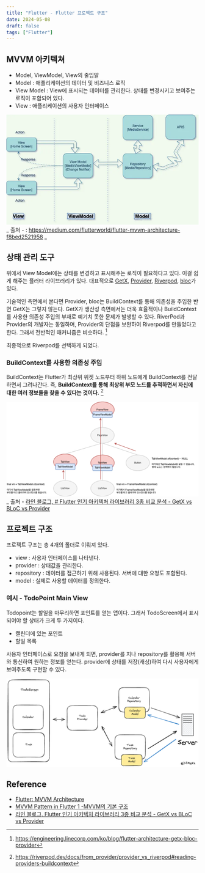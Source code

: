 ```yaml
---
title: "Flutter - Flutter 프로젝트 구조"
date: 2024-05-08
draft: false
tags: ["Flutter"]
---
```


## MVVM 아키텍쳐
- Model, ViewModel, View의 줄임말 
- Model : 애플리케이션의 데이터 및 비즈니스 로직 
- View Model : View에 표시되는 데이터를 관리한다. 상태를 변경시키고 보여주는 로직이 포함되어 있다. 
- View : 애플리케이션의 사용자 인터페이스 

![](./imgs/img1.png)
_ 출처 - :  https://medium.com/flutterworld/flutter-mvvm-architecture-f8bed2521958 _

## 상태 관리 도구
위에서 View Model에는 상태를 변경하고 표시해주는 로직이 필요하다고 있다. 이걸 쉽게 해주는 플러터 라이브러리가 있다. 대표적으로 [GetX](https://github.com/jonataslaw/getx), [Provider](https://github.com/rrousselGit/provider), [Riverpod](https://riverpod.dev/docs/introduction/why_riverpod), [bloc](https://bloclibrary.dev/getting-started/)가 있다. 

기술적인 측면에서 본다면 Provider, bloc는 BuildContext를 통해 의존성을 주입한 반면 GetX는 그렇지 않는다. 
GetX가 생산성 측면에서는 더욱 효율적이나 BuildContext를 사용한 의존성 주입의 부재로 예기치 못한 문제가 발생할 수 있다.
RiverPod과 Provider의 개발자는 동일하며, Provider의 단점을 보완하여 Riverpod를 만들었다고 한다. 그래서 전반적인 매커니즘은 비슷하다. [^1]

최종적으로 Riverpod를 선택하게 되었다. 

### BuildContext를 사용한 의존성 주입 
BuildContext는 Flutter가 최상위 위젯 노드부터 하위 노드에게 BuildContext를 전달하면서 그려나간다. 즉, **BuildContext를 통해 최상위 부모 노드를 추적하면서 자신에 대한 여러 정보들을 찾을 수 있다는 것이다.** [^2]

![](./imgs/img2.png)
_ 출처 - [라인 블로그, # Flutter 인기 아키텍처 라이브러리 3종 비교 분석 - GetX vs BLoC vs Provider](https://engineering.linecorp.com/ko/blog/flutter-architecture-getx-bloc-provider) 

## 프로젝트 구조 
프로젝트 구조는 총 4개의 폴더로 이뤄져 있다.
- view : 사용자 인터페이스를 나타낸다.
- provider : 상태값을 관리한다. 
- repository : 데이터를 접근하기 위해 사용된다. 서버에 대한 요청도 포함된다. 
- model : 실제로 사용할 데이터를 정의한다. 

### 예시 - TodoPoint Main View
Todopoint는 할일을 마무리하면 포인트를 얻는 앱이다. 그래서 TodoScreen에서 표시되어야 할 상태가 크게 두 가지이다.

- 캘린더에 있는 포인트
- 할일 목록 

사용자 인터페이스로 요청을 보내게 되면, provider를 지나 repository를 활용해 서버와 통신하여 원하는 정보를 얻는다. provider에 상태를 저장(캐싱)하여 다시 사용자에게 보여주도록 구현할 수 있다.  

![](./imgs/img3.png)

## Reference
- [Flutter: MVVM Architecture
](https://medium.com/flutterworld/flutter-mvvm-architecture-f8bed2521958)
- [ MVVM Pattern in Flutter 1 -MVVM의 기본 구조](https://velog.io/@mm723/MVVM-Pattern-in-Flutter)
- [라인 블로그, Flutter 인기 아키텍처 라이브러리 3종 비교 분석 - GetX vs BLoC vs Provider](https://engineering.linecorp.com/ko/blog/flutter-architecture-getx-bloc-provider)

[^1]: https://engineering.linecorp.com/ko/blog/flutter-architecture-getx-bloc-provider
[^2]: https://riverpod.dev/docs/from_provider/provider_vs_riverpod#reading-providers-buildcontext